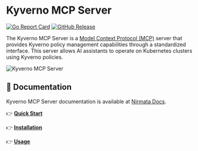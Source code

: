 # Kyverno MCP Server

[![Go Report Card](https://goreportcard.com/badge/github.com/nirmata/kyverno-mcp)](https://goreportcard.com/report/github.com/nirmata/kyverno-mcp) [![GitHub Release](https://img.shields.io/github/release/nirmata/kyverno-mcp.svg)](https://github.com/nirmata/kyverno-mcp/releases)

The Kyverno MCP Server is a [Model Context Protocol (MCP)](https://github.com/modelcontextprotocol) server that provides Kyverno policy management capabilities through a standardized interface. This server allows AI assistants to operate on Kubernetes clusters using Kyverno policies.

![Kyverno MCP Server](.github/demo.gif)

## 📙 Documentation

Kyverno MCP Server documentation is available at [Nirmata Docs](https://docs.nirmata.io/docs/n4k/Kyverno-MCP).

👉 **[Quick Start](https://docs.nirmata.io/docs/n4k/Kyverno-MCP/getting-started)**

👉 **[Installation](https://docs.nirmata.io/docs/n4k/Kyverno-MCP/installation)**

👉 **[Usage](https://docs.nirmata.io/docs/n4k/kyverno-mcp/usage/)**
